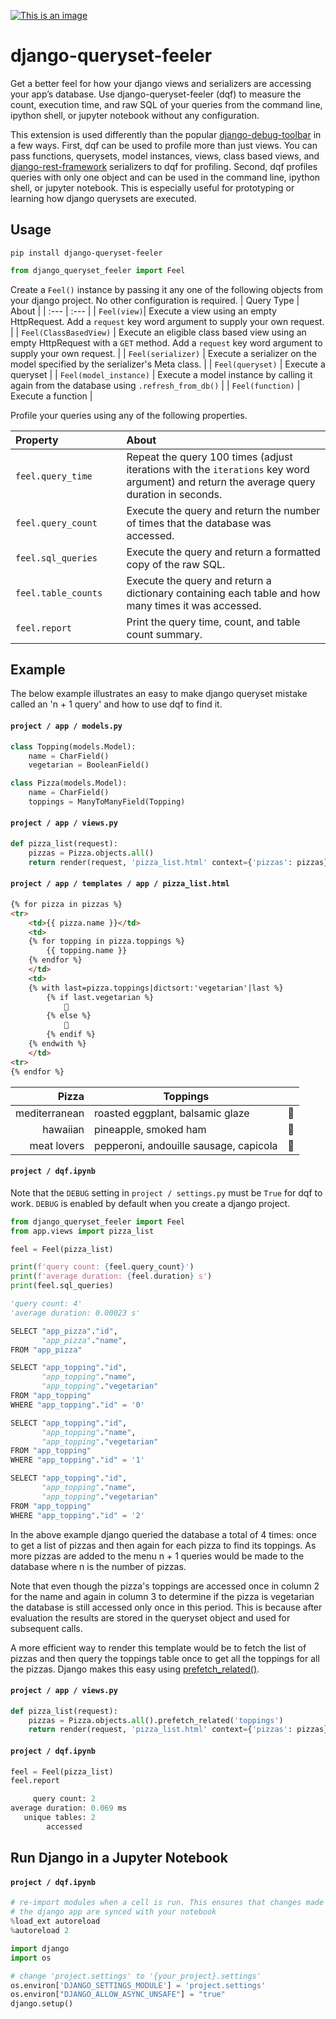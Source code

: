 [![This is an image](https://img.shields.io/pypi/v/django-queryset-feeler.svg?style=flat-square)](https://pypi.python.org/pypi/django-queryset-feeler)

# django-queryset-feeler

Get a better feel for how your django views and serializers are accessing your app’s database. Use django-queryset-feeler (dqf) to measure the count, execution time, and raw SQL of your queries from the command line, ipython shell, or jupyter notebook without any configuration.

This extension is used differently than the popular [django-debug-toolbar](https://github.com/jazzband/django-debug-toolbar) in a few ways. First, dqf can be used to profile more than just views. You can pass functions, querysets, model instances, views, class based views, and [django-rest-framework](https://github.com/encode/django-rest-framework/) serializers to dqf for profiling. Second, dqf profiles queries with only one object and can be used in the command line, ipython shell, or jupyter notebook. This is especially useful for prototyping or learning how django querysets are executed. 

## Usage
```
pip install django-queryset-feeler
```
```python
from django_queryset_feeler import Feel
```
Create a `Feel()` instance by passing it any one of the following objects from your django project. No other configuration is required. 
| Query Type | About |
| :--- | :--- |
| `Feel(view)`| Execute a view using an empty HttpRequest. Add a `request` key word argument to supply your own request. | 
| `Feel(ClassBasedView)` | Execute an eligible class based view using an empty HttpRequest with a `GET` method. Add a `request` key word argument to supply your own request. |
| `Feel(serializer)` | Execute a serializer on the model specified by the serializer's Meta class. |
| `Feel(queryset)` | Execute a queryset |
| `Feel(model_instance)` | Execute a model instance by calling it again from the database using `.refresh_from_db()` |
| `Feel(function)` | Execute a function |

Profile your queries using any of the following properties. 

| Property | About 
| :--- | :---
| `feel.query_time`&nbsp;&nbsp;&nbsp;&nbsp;&nbsp;&nbsp;&nbsp;&nbsp;&nbsp;  | Repeat the query 100 times (adjust iterations with the `iterations` key word argument) and return the average query duration in seconds.  
| `feel.query_count` | Execute the query and return the number of times that the database was accessed. 
| `feel.sql_queries` | Execute the query and return a formatted copy of the raw SQL. 
| `feel.table_counts` | Execute the query and return a dictionary containing each table and how many times it was accessed. 
|`feel.report` | Print the query time, count, and table count summary.  

## Example
The below example illustrates an easy to make django queryset mistake called an 'n + 1 query' and how to use dqf to find it.   
#### `project / app / models.py`
```python
class Topping(models.Model):
    name = CharField()
    vegetarian = BooleanField()

class Pizza(models.Model):
    name = CharField()
    toppings = ManyToManyField(Topping)
```
#### `project / app / views.py`
```python
def pizza_list(request):
    pizzas = Pizza.objects.all()
    return render(request, 'pizza_list.html' context={'pizzas': pizzas})
```
#### `project / app / templates / app / pizza_list.html`
```html
{% for pizza in pizzas %}
<tr>
    <td>{{ pizza.name }}</td>
    <td>
    {% for topping in pizza.toppings %}
        {{ topping.name }}
    {% endfor %}
    </td>
    <td>
    {% with last=pizza.toppings|dictsort:'vegetarian'|last %}
        {% if last.vegetarian %}
            🌱
        {% else %}
            🥩
        {% endif %}
    {% endwith %}
    </td>
<tr>
{% endfor %}
```

| Pizza | Toppings | |
| ---: | --- | ---
| mediterranean | roasted eggplant, balsamic glaze | 🌱
| hawaiian | pineapple, smoked ham | 🥩
| meat lovers | pepperoni, andouille sausage, capicola | 🥩


#### `project / dqf.ipynb`
Note that the `DEBUG` setting in `project / settings.py` must be `True` for dqf to work. `DEBUG` is enabled by default when you create a django project. 
```python
from django_queryset_feeler import Feel
from app.views import pizza_list

feel = Feel(pizza_list)

print(f'query count: {feel.query_count}')
print(f'average duration: {feel.duration} s')
print(feel.sql_queries)
```

```python
'query count: 4'
'average duration: 0.00023 s'

SELECT "app_pizza"."id",
       "app_pizza"."name",
FROM "app_pizza"

SELECT "app_topping"."id",
       "app_topping"."name",
       "app_topping"."vegetarian"
FROM "app_topping"
WHERE "app_topping"."id" = '0'

SELECT "app_topping"."id",
       "app_topping"."name",
       "app_topping"."vegetarian"
FROM "app_topping"
WHERE "app_topping"."id" = '1'

SELECT "app_topping"."id",
       "app_topping"."name",
       "app_topping"."vegetarian"
FROM "app_topping"
WHERE "app_topping"."id" = '2'
```
In the above example django queried the database a total of 4 times: once to get a list of pizzas and then again for each pizza to find its toppings. As more pizzas are added to the menu n + 1 queries would be made to the database where n is the number of pizzas. 

Note that even though the pizza's toppings are accessed once in column 2 for the name and again in column 3 to determine if the pizza is vegetarian the database is still accessed only once in this period. This is because after evaluation the results are stored in the queryset object and used for subsequent calls. 

A more efficient way to render this template would be to fetch the list of pizzas and then query the toppings table once to get all the toppings for all the pizzas. Django makes this easy using [prefetch_related()](https://docs.djangoproject.com/en/4.0/ref/models/querysets/#prefetch-related). 
#### `project / app / views.py` 
```python
def pizza_list(request):
    pizzas = Pizza.objects.all().prefetch_related('toppings')
    return render(request, 'pizza_list.html' context={'pizzas': pizzas})
```
#### `project / dqf.ipynb`
```python
feel = Feel(pizza_list)
feel.report
```
```python
     query count: 2         
average duration: 0.069 ms                
   unique tables: 2         
        accessed   
```

## Run Django in a Jupyter Notebook

#### `project / dqf.ipynb`
```python 
# re-import modules when a cell is run. This ensures that changes made to
# the django app are synced with your notebook
%load_ext autoreload
%autoreload 2

import django
import os

# change 'project.settings' to '{your_project}.settings'
os.environ['DJANGO_SETTINGS_MODULE'] = 'project.settings'
os.environ["DJANGO_ALLOW_ASYNC_UNSAFE"] = "true"
django.setup()
```
